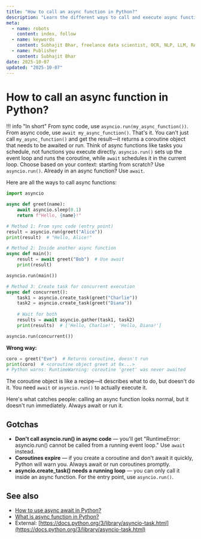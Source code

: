 ```yaml
---
title: "How to call an async function in Python?"
description: "Learn the different ways to call and execute async functions from both sync and async contexts."
meta:
  - name: robots
    content: index, follow
  - name: keywords
    content: Subhajit Bhar, freelance data scientist, OCR, NLP, LLM, RAG, knowledge base, python, async, function calls, asyncio.run
  - name: Publisher
    content: Subhajit Bhar
date: 2025-10-07
updated: "2025-10-07"
---
```


# How to call an async function in Python?

<!-- more -->

!!! info "In short"
    From sync code, use `asyncio.run(my_async_function())`. From async code, use `await my_async_function()`. That's it. You can't just call `my_async_function()` and get the result—it returns a coroutine object that needs to be awaited or run. Think of async functions like tasks you schedule, not functions you execute directly. `asyncio.run()` sets up the event loop and runs the coroutine, while `await` schedules it in the current loop. Choose based on your context: starting from scratch? Use `asyncio.run()`. Already in an async function? Use `await`.

Here are all the ways to call async functions:

```python
import asyncio

async def greet(name):
    await asyncio.sleep(0.1)
    return f"Hello, {name}!"

# Method 1: From sync code (entry point)
result = asyncio.run(greet("Alice"))
print(result)  # "Hello, Alice!"

# Method 2: Inside another async function
async def main():
    result = await greet("Bob")  # Use await
    print(result)

asyncio.run(main())

# Method 3: Create task for concurrent execution
async def concurrent():
    task1 = asyncio.create_task(greet("Charlie"))
    task2 = asyncio.create_task(greet("Diana"))
    
    # Wait for both
    results = await asyncio.gather(task1, task2)
    print(results)  # ['Hello, Charlie!', 'Hello, Diana!']

asyncio.run(concurrent())
```

**Wrong way:**
```python
coro = greet("Eve")  # Returns coroutine, doesn't run
print(coro)  # <coroutine object greet at 0x...>
# Python warns: RuntimeWarning: coroutine 'greet' was never awaited
```

The coroutine object is like a recipe—it describes what to do, but doesn't do it. You need `await` or `asyncio.run()` to actually execute it.

Here's what catches people: calling an async function looks normal, but it doesn't run immediately. Always await or run it.

## Gotchas

* **Don't call asyncio.run() in async code** — you'll get "RuntimeError: asyncio.run() cannot be called from a running event loop." Use `await` instead.
* **Coroutines expire** — if you create a coroutine and don't await it quickly, Python will warn you. Always await or run coroutines promptly.
* **asyncio.create_task() needs a running loop** — you can only call it inside an async function. For the entry point, use `asyncio.run()`.

## See also

* [How to use async await in Python?](how-to-use-async-await-in-python.md)
* [What is async function in Python?](what-is-async-function-in-python.md)
* External: [https://docs.python.org/3/library/asyncio-task.html](https://docs.python.org/3/library/asyncio-task.html)

<script type="application/ld+json">
{
  "@context": "https://schema.org",
  "@type": "FAQPage",
  "mainEntity": [{
    "@type": "Question",
    "name": "How to call an async function in Python?",
    "acceptedAnswer": {
      "@type": "Answer",
      "text": "From sync code, use asyncio.run(my_async_function()). From async code, use await my_async_function(). You can't call async functions directly like regular functions—they return coroutine objects that must be awaited or run."
    }
  }]
}
</script>


